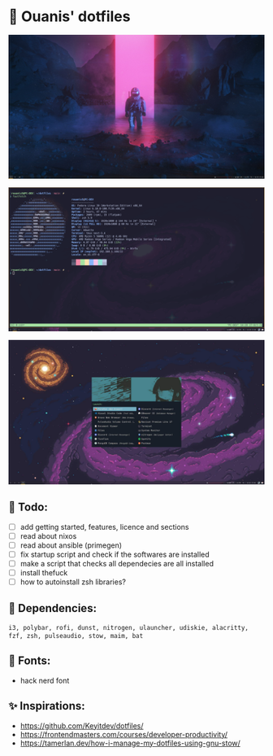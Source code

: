 # 🎉 Ouanis' dotfiles
![alt text](/preview/01_image.png)

![alt text](/preview/00_image.png)

![alt text](/preview/02_image.jpg)



## 📝 Todo:
- [ ] add getting started, features, licence and sections
- [ ] read about nixos
- [ ] read about ansible (primegen)
- [ ] fix startup script and check if the softwares are installed
- [ ] make a script that checks all dependecies are all installed
- [ ] install thefuck
- [ ] how to autoinstall zsh libraries?

## 📌 Dependencies:
```
i3, polybar, rofi, dunst, nitrogen, ulauncher, udiskie, alacritty, fzf, zsh, pulseaudio, stow, maim, bat
```

## 💄 Fonts:
- hack nerd font

## ✨ Inspirations:
- https://github.com/Keyitdev/dotfiles/
- https://frontendmasters.com/courses/developer-productivity/
- https://tamerlan.dev/how-i-manage-my-dotfiles-using-gnu-stow/

